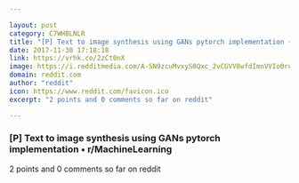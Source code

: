 ```yaml
---

layout: post
category: C7WHBLNLR
title: "[P] Text to image synthesis using GANs pytorch implementation • r/MachineLearning"
date: 2017-11-30 17:18:18
link: https://vrhk.co/2zCt0nX
image: https://i.redditmedia.com/A-SN9zcuMvxyS0Qxc_2vCGVV8wfdImnVVIo0rubKRKY.jpg?w=320&s=cd470ebedfd0c77a13ee8c1b839fb8db
domain: reddit.com
author: "reddit"
icon: https://www.reddit.com/favicon.ico
excerpt: "2 points and 0 comments so far on reddit"

---
```


### [P] Text to image synthesis using GANs pytorch implementation • r/MachineLearning

2 points and 0 comments so far on reddit